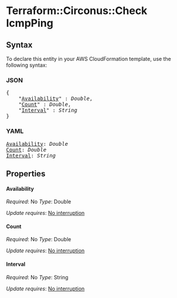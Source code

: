 # Terraform::Circonus::Check IcmpPing

## Syntax

To declare this entity in your AWS CloudFormation template, use the following syntax:

### JSON

<pre>
{
    "<a href="#availability" title="Availability">Availability</a>" : <i>Double</i>,
    "<a href="#count" title="Count">Count</a>" : <i>Double</i>,
    "<a href="#interval" title="Interval">Interval</a>" : <i>String</i>
}
</pre>

### YAML

<pre>
<a href="#availability" title="Availability">Availability</a>: <i>Double</i>
<a href="#count" title="Count">Count</a>: <i>Double</i>
<a href="#interval" title="Interval">Interval</a>: <i>String</i>
</pre>

## Properties

#### Availability

_Required_: No
_Type_: Double

_Update requires_: [No interruption](https://docs.aws.amazon.com/AWSCloudFormation/latest/UserGuide/using-cfn-updating-stacks-update-behaviors.html#update-no-interrupt)

#### Count

_Required_: No
_Type_: Double

_Update requires_: [No interruption](https://docs.aws.amazon.com/AWSCloudFormation/latest/UserGuide/using-cfn-updating-stacks-update-behaviors.html#update-no-interrupt)

#### Interval

_Required_: No
_Type_: String

_Update requires_: [No interruption](https://docs.aws.amazon.com/AWSCloudFormation/latest/UserGuide/using-cfn-updating-stacks-update-behaviors.html#update-no-interrupt)

